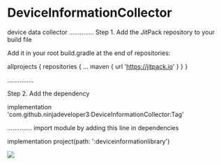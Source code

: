 # DeviceInformationCollector
device data collector
..............
Step 1. Add the JitPack repository to your build file

Add it in your root build.gradle at the end of repositories:

allprojects {
		repositories {
			...
			maven { url 'https://jitpack.io' }
		}
	}

 ...............


 Step 2. Add the dependency


implementation 'com.github.ninjadeveloper3:DeviceInformationCollector:Tag'

..............
import module by adding this line in dependencies

implementation project(path: ':deviceinformationlibrary')



[![](https://jitpack.io/v/ninjadeveloper3/DeviceInformationCollector.svg)](https://jitpack.io/#ninjadeveloper3/DeviceInformationCollector)

